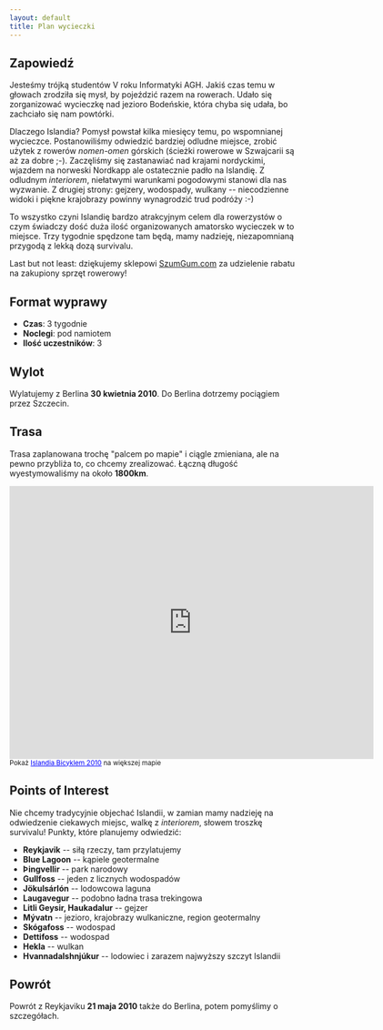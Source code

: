 ```yaml
---
layout: default
title: Plan wycieczki
---
```


## Zapowiedź
Jesteśmy trójką studentów V roku Informatyki AGH. Jakiś czas temu w głowach
zrodziła się mysł, by pojeździć razem na rowerach. Udało się zorganizować
wycieczkę nad jezioro Bodeńskie, która chyba się udała, bo zachciało się nam
powtórki.

Dlaczego Islandia? Pomysł powstał kilka miesięcy temu, po wspomnianej wycieczce.
Postanowiliśmy odwiedzić bardziej odludne miejsce, zrobić użytek z rowerów
_nomen-omen_ górskich (ścieżki rowerowe w Szwajcarii są aż za dobre ;-).
Zaczęliśmy się zastanawiać nad krajami nordyckimi, wjazdem na norweski Nordkapp
ale ostatecznie padło na Islandię. Z odludnym _interiorem_, niełatwymi warunkami
pogodowymi stanowi dla nas wyzwanie.  Z drugiej strony: gejzery, wodospady,
wulkany -- niecodzienne widoki i piękne krajobrazy powinny wynagrodzić trud
podróży :-)

To wszystko czyni Islandię bardzo atrakcyjnym celem dla rowerzystów o czym
świadczy dość duża ilość organizowanych amatorsko wycieczek w to miejsce. Trzy
tygodnie spędzone tam będą, mamy nadzieję, niezapomnianą przygodą z lekką dozą
survivalu.

Last but not least: dziękujemy sklepowi [SzumGum.com](http://szumgum.com/) za
udzielenie rabatu na zakupiony sprzęt rowerowy!

## Format wyprawy
* **Czas**: 3 tygodnie
* **Noclegi**: pod namiotem
* **Ilość uczestników**: 3

## Wylot
Wylatujemy z Berlina **30 kwietnia 2010**. Do Berlina dotrzemy pociągiem przez
Szczecin.

## Trasa
Trasa zaplanowana trochę "palcem po mapie" i ciągle zmieniana, ale na pewno
przybliża to, co chcemy zrealizować.  Łączną długość wyestymowaliśmy na około
**1800km**.

<div>
<!-- <object width="425" height="350" frameborder="0" scrolling="no" marginheight="0" marginwidth="0" data="http://maps.google.com/maps/ms?ie=UTF8&amp;hl=pl&amp;msa=0&amp;msid=114508869251861488154.0004837bd750e44d9d7ab&amp;ll=65.476508,-18.566895&amp;spn=3.012124,10.089701&amp;output=embed"></object> -->
<!-- <br /> -->
<!-- <small>Pokaż <a href="http://maps.google.com/maps/ms?ie=UTF8&amp;hl=pl&amp;t=p&amp;msa=0&amp;msid=114508869251861488154.0004837bd750e44d9d7ab&amp;ll=65.044333,-18.500977&amp;spn=4.360992,19.665527&amp;source=embed" style="color:#0000FF;text-align:left">Islandia Bicyklem 2010</a> na większej mapie</small> -->
<iframe width="640" height="480" frameborder="0" scrolling="no" marginheight="0" marginwidth="0" src="http://maps.google.com/maps/ms?ie=UTF8&amp;hl=pl&amp;msa=0&amp;msid=114508869251861488154.0004837bd750e44d9d7ab&amp;ll=65.007224,-18.544922&amp;spn=4.460137,14.0625&amp;t=p&amp;z=6&amp;output=embed">
	
</iframe>
<br/>
<small>Pokaż <a href="http://maps.google.com/maps/ms?ie=UTF8&amp;hl=pl&amp;msa=0&amp;msid=114508869251861488154.0004837bd750e44d9d7ab&amp;ll=65.007224,-18.544922&amp;spn=4.460137,14.0625&amp;t=p&amp;z=6&amp;source=embed" style="color:#0000FF;text-align:left">Islandia Bicyklem 2010</a> na większej mapie</small>
</div>

## Points of Interest
Nie chcemy tradycyjnie objechać Islandii, w zamian mamy nadzieję na odwiedzenie
ciekawych miejsc, walkę z _interiorem_, słowem troszkę survivalu! Punkty, które
planujemy odwiedzić:

 * **Reykjavik** -- siłą rzeczy, tam przylatujemy
 * **Blue Lagoon** -- kąpiele geotermalne
 * **Þingvellir** -- park narodowy
 * **Gullfoss** -- jeden z licznych wodospadów
 * **Jökulsárlón** -- lodowcowa laguna
 * **Laugavegur** -- podobno ładna trasa trekingowa
 * **Litli Geysir, Haukadalur** -- gejzer
 * **Mývatn** -- jezioro, krajobrazy wulkaniczne, region geotermalny
 * **Skógafoss** -- wodospad
 * **Dettifoss** -- wodospad
 * **Hekla** -- wulkan
 * **Hvannadalshnjúkur** -- lodowiec i zarazem najwyższy szczyt Islandii

## Powrót
Powrót z Reykjaviku **21 maja 2010** także do Berlina, potem pomyślimy o
szczegółach.

